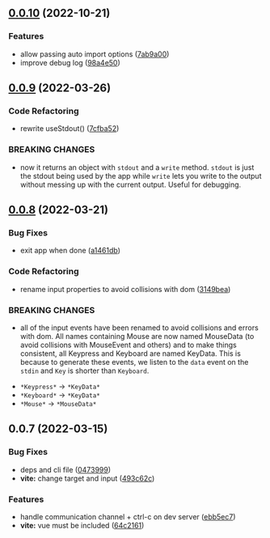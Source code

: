 ## [0.0.10](https://github.com/vue-terminal/vue-termui/compare/vite-plugin-vue-termui@0.0.9...vite-plugin-vue-termui@0.0.10) (2022-10-21)

### Features

- allow passing auto import options ([7ab9a00](https://github.com/vue-terminal/vue-termui/commit/7ab9a001a61156264a480014ab8ccd734988b3b9))
- improve debug log ([98a4e50](https://github.com/vue-terminal/vue-termui/commit/98a4e50dc7ed1d24f1537cb44dc582cb5e07b651))

## [0.0.9](https://github.com/vue-terminal/vue-termui/compare/vite-plugin-vue-termui@0.0.8...vite-plugin-vue-termui@0.0.9) (2022-03-26)

### Code Refactoring

- rewrite useStdout() ([7cfba52](https://github.com/vue-terminal/vue-termui/commit/7cfba5296a7728e2a5920ed85a41504c14f9c14c))

### BREAKING CHANGES

- now it returns an object with `stdout` and a `write`
  method. `stdout` is just the stdout being used by the app while `write`
  lets you write to the output without messing up with the current output.
  Useful for debugging.

## [0.0.8](https://github.com/vue-terminal/vue-termui/compare/vite-plugin-vue-termui@0.0.7...vite-plugin-vue-termui@0.0.8) (2022-03-21)

### Bug Fixes

- exit app when done ([a1461db](https://github.com/vue-terminal/vue-termui/commit/a1461dbcfa6a2906e78cd5fed1bbdcc9c77d16f2))

### Code Refactoring

- rename input properties to avoid collisions with dom ([3149bea](https://github.com/vue-terminal/vue-termui/commit/3149beab70e378e20113cb84e44eff0aa16bfc68))

### BREAKING CHANGES

- all of the input events have been renamed to avoid
  collisions and errors with dom. All names containing Mouse are now named
  MouseData (to avoid collisions with MouseEvent and others) and to make
  things consistent, all Keypress and Keyboard are named KeyData. This is
  because to generate these events, we listen to the `data` event on the
  `stdin` and `Key` is shorter than `Keyboard`.

* `*Keypress*` -> `*KeyData*`
* `*Keyboard*` -> `*KeyData*`
* `*Mouse*` -> `*MouseData*`

## 0.0.7 (2022-03-15)

### Bug Fixes

- deps and cli file ([0473999](https://github.com/vue-terminal/vue-termui/commit/04739996ede2b9d64a507a292ba813b7bafabe98))
- **vite:** change target and input ([493c62c](https://github.com/vue-terminal/vue-termui/commit/493c62cbbd870858287b64315c3182d7963b279e))

### Features

- handle communication channel + ctrl-c on dev server ([ebb5ec7](https://github.com/vue-terminal/vue-termui/commit/ebb5ec72438dcf2f8e693ba9d16dd63672f834d5))
- **vite:** vue must be included ([64c2161](https://github.com/vue-terminal/vue-termui/commit/64c21618a99807b1b6194ce6d7f4b59e30affda7))
